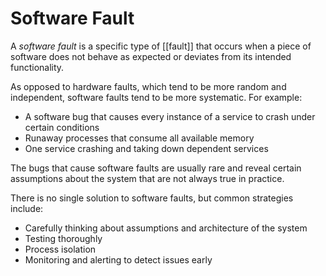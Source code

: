 # Software Fault
A *software fault* is a specific type of [[fault]] that occurs when a piece of software does not behave as expected or deviates from its intended functionality.

As opposed to hardware faults, which tend to be more random and independent, software faults tend to be more systematic. For example:
- A software bug that causes every instance of a service to crash under certain conditions
- Runaway processes that consume all available memory
- One service crashing and taking down dependent services

The bugs that cause software faults are usually rare and reveal certain assumptions about the system that are not always true in practice.

There is no single solution to software faults, but common strategies include:
- Carefully thinking about assumptions and architecture of the system
- Testing thoroughly
- Process isolation
- Monitoring and alerting to detect issues early